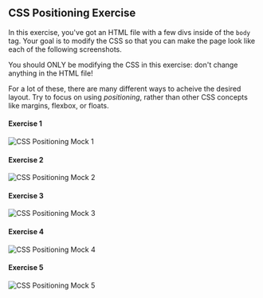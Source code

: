 ## CSS Positioning Exercise

In this exercise, you've got an HTML file with a few divs inside of the `body` tag. Your goal is to modify the CSS so that you can make the page look like each of the following screenshots. 

You should ONLY be modifying the CSS in this exercise: don't change anything in the HTML file!

For a lot of these, there are many different ways to acheive the desired layout. Try to focus on using _positioning_, rather than other CSS concepts like margins, flexbox, or floats.

#### Exercise 1

![CSS Positioning Mock 1](../images/mock1.png)

#### Exercise 2

![CSS Positioning Mock 2](../images/mock2.png)

#### Exercise 3

![CSS Positioning Mock 3](../images/mock3.png)

#### Exercise 4

![CSS Positioning Mock 4](../images/mock4.png)

#### Exercise 5

![CSS Positioning Mock 5](../images/mock5.png)

